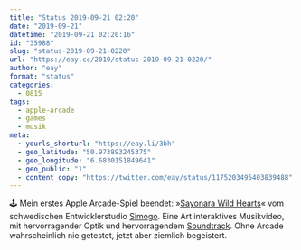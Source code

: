 ```yaml
---
title: "Status 2019-09-21 02:20"
date: "2019-09-21"
datetime: "2019-09-21 02:20:16"
id: "35988"
slug: "status-2019-09-21-0220"
url: "https://eay.cc/2019/status-2019-09-21-0220/"
author: "eay"
format: "status"
categories:
  - 0815
tags:
  - apple-arcade
  - games
  - musik
meta:
  - yourls_shorturl: "https://eay.li/3bh"
  - geo_latitude: "50.973893245375"
  - geo_longitude: "6.6830151849641"
  - geo_public: "1"
  - content_copy: "https://twitter.com/eay/status/1175203495403839488"
---
```


🕹 Mein erstes Apple Arcade-Spiel beendet: »[Sayonara Wild Hearts](http://simogo.com/work/sayonara-wild-hearts/)« vom schwedischen Entwicklerstudio [Simogo](http://simogo.com/). Eine Art interaktives Musikvideo, mit hervorragender Optik und hervorragendem [Soundtrack](https://geo.music.apple.com/de/album/sayonara-wild-hearts/1479505750?mt=1&app=music&at=11lohW). Ohne Arcade wahrscheinlich nie getestet, jetzt aber ziemlich begeistert.
